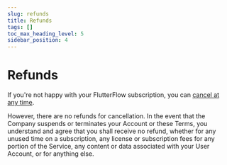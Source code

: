 ```yaml
---
slug: refunds
title: Refunds
tags: []
toc_max_heading_level: 5
sidebar_position: 4
---
```



# Refunds
If you're not happy with your FlutterFlow subscription, you can [cancel at any time](./subscriptions.md#cancel-my-plan).

However, there are no refunds for cancellation. In the event that the Company suspends or terminates your Account or these Terms, you understand and agree that you shall receive no refund, whether for any unused time on a subscription, any license or subscription fees for any portion of the Service, any content or data associated with your User Account, or for anything else.